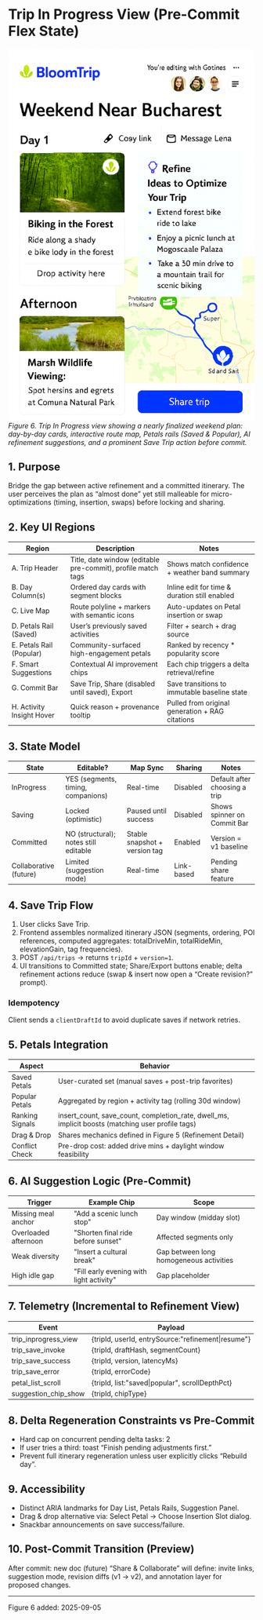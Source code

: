 # Trip In Progress View (Pre-Commit Flex State)

![Trip in progress overview with day cards, live map, petals rails, and save action](images/petals-trip-in-progress.png)
*Figure 6. Trip In Progress view showing a nearly finalized weekend plan: day-by-day cards, interactive route map, Petals rails (Saved & Popular), AI refinement suggestions, and a prominent Save Trip action before commit.*

## 1. Purpose

Bridge the gap between active refinement and a committed itinerary. The user perceives the plan as “almost done” yet still malleable for micro-optimizations (timing, insertion, swaps) before locking and sharing.

## 2. Key UI Regions

| Region | Description | Notes |
|--------|-------------|-------|
| A. Trip Header | Title, date window (editable pre-commit), profile match tags | Shows match confidence + weather band summary |
| B. Day Column(s) | Ordered day cards with segment blocks | Inline edit for time & duration still enabled |
| C. Live Map | Route polyline + markers with semantic icons | Auto-updates on Petal insertion or swap |
| D. Petals Rail (Saved) | User’s previously saved activities | Filter + search + drag source |
| E. Petals Rail (Popular) | Community-surfaced high-engagement petals | Ranked by recency * popularity score |
| F. Smart Suggestions | Contextual AI improvement chips | Each chip triggers a delta retrieval/refine |
| G. Commit Bar | Save Trip, Share (disabled until saved), Export | Save transitions to immutable baseline state |
| H. Activity Insight Hover | Quick reason + provenance tooltip | Pulled from original generation + RAG citations |

## 3. State Model

| State | Editable? | Map Sync | Sharing | Notes |
|-------|----------|----------|---------|-------|
| InProgress | YES (segments, timing, companions) | Real-time | Disabled | Default after choosing a trip |
| Saving | Locked (optimistic) | Paused until success | Disabled | Shows spinner on Commit Bar |
| Committed | NO (structural); notes still editable | Stable snapshot + version tag | Enabled | Version = v1 baseline |
| Collaborative (future) | Limited (suggestion mode) | Real-time | Link-based | Pending share feature |

## 4. Save Trip Flow

1. User clicks Save Trip.
2. Frontend assembles normalized itinerary JSON (segments, ordering, POI references, computed aggregates: totalDriveMin, totalRideMin, elevationGain, tag frequencies).
3. POST `/api/trips` → returns `tripId` + `version=1`.
4. UI transitions to Committed state; Share/Export buttons enable; delta refinement actions reduce (swap & insert now open a “Create revision?” prompt).

### Idempotency

Client sends a `clientDraftId` to avoid duplicate saves if network retries.

## 5. Petals Integration

| Aspect | Behavior |
|--------|----------|
| Saved Petals | User-curated set (manual saves + post-trip favorites) |
| Popular Petals | Aggregated by region + activity tag (rolling 30d window) |
| Ranking Signals | insert_count, save_count, completion_rate, dwell_ms, implicit boosts (matching user profile tags) |
| Drag & Drop | Shares mechanics defined in Figure 5 (Refinement Detail) |
| Conflict Check | Pre-drop cost: added drive mins + daylight window feasibility |

## 6. AI Suggestion Logic (Pre-Commit)

| Trigger | Example Chip | Scope |
|---------|--------------|-------|
| Missing meal anchor | "Add a scenic lunch stop" | Day window (midday slot) |
| Overloaded afternoon | "Shorten final ride before sunset" | Affected segments only |
| Weak diversity | "Insert a cultural break" | Gap between long homogeneous activities |
| High idle gap | "Fill early evening with light activity" | Gap placeholder |

## 7. Telemetry (Incremental to Refinement View)

| Event | Payload |
|-------|---------|
| trip_inprogress_view | {tripId, userId, entrySource:"refinement\|resume"} |
| trip_save_invoke | {tripId, draftHash, segmentCount} |
| trip_save_success | {tripId, version, latencyMs} |
| trip_save_error | {tripId, errorCode} |
| petal_list_scroll | {tripId, list:"saved\|popular", scrollDepthPct} |
| suggestion_chip_show | {tripId, chipType} |

## 8. Delta Regeneration Constraints vs Pre-Commit

- Hard cap on concurrent pending delta tasks: 2
- If user tries a third: toast “Finish pending adjustments first.”
- Prevent full itinerary regeneration unless user explicitly clicks “Rebuild day”.

## 9. Accessibility

- Distinct ARIA landmarks for Day List, Petals Rails, Suggestion Panel.
- Drag & drop alternative via: Select Petal → Choose Insertion Slot dialog.
- Snackbar announcements on save success/failure.

## 10. Post-Commit Transition (Preview)

After commit: new doc (future) “Share & Collaborate” will define: invite links, suggestion mode, revision diffs (v1 → v2), and annotation layer for proposed changes.

---
Figure 6 added: 2025-09-05

